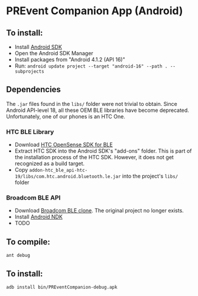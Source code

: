 # PREvent Companion App (Android)

## To install:
* Install [Android SDK](http://developer.android.com/sdk/index.html)
* Open the Android SDK Manager
* Install packages from "Android 4.1.2 (API 16)"
* Run: ` android update project --target "android-16" --path . --subprojects `

## Dependencies
The `.jar` files found in the `libs/` folder were not trivial to obtain.  Since Android API-level 18, all these OEM BLE libraries have become deprecated.  Unfortunately, one of our phones is an HTC One.
### HTC BLE Library
* Download [HTC OpenSense SDK for BLE](https://www.htcdev.com/devcenter/opensense-sdk/bluetooth-smart/htc-ble-installation/)
* Extract HTC SDK into the Android SDK's "add-ons" folder.  This is part of the installation process of the HTC SDK.  However, it does not get recognized as a build target.  
* Copy `addon-htc_ble_api-htc-19/libs/com.htc.android.bluetooth.le.jar` into the project's `libs/` folder
### Broadcom BLE API
* Download [Broadcom BLE clone](https://code.google.com/r/naranjomanuel-opensource-broadcom-ble/).  The original project no longer exists.
* Install [Android NDK](http://developer.android.com/tools/sdk/ndk/index.html)
* TODO

## To compile:
```
ant debug
```

## To install: 
```
adb install bin/PREventCompanion-debug.apk
```
